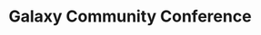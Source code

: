---
dateStart: 2016-06-25
dateEnd: 2016-06-29
title: "Galaxy Community Conference"
venue: "Indiana University"
organizer: Robert Ping
credit: "Places & Spaces"
city: Bloomington
state: IN
country: USA
pdfLink:
venueImages:
 - sm: image01.sm.jpg
   lg: image01.lg.jpg
 - sm: image02.sm.jpg
   lg: image02.lg.jpg
 - sm: image03.sm.jpg
   lg: image03.lg.jpg
---
